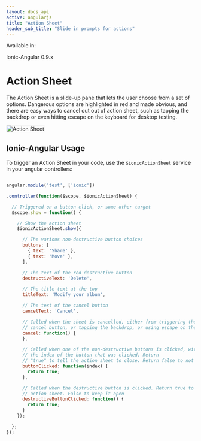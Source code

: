 ```yaml
---
layout: docs_api
active: angularjs
title: "Action Sheet"
header_sub_title: "Slide in prompts for actions"
---
```


Available in:
<div class="label label-danger">Ionic-Angular 0.9.x</div>


Action Sheet
===

The Action Sheet is a slide-up pane that lets the user choose from a set of options. Dangerous options are highlighted in red and made obvious, and there are easy ways to cancel out out of action sheet, such as tapping the backdrop or even hitting escape on the keyboard for desktop testing.


<img src="https://ionicframework.com.s3.amazonaws.com/docs/controllers/actionSheet.gif" alt="Action Sheet" style="border: 1px solid #eee">

## Ionic-Angular Usage

To trigger an Action Sheet in your code, use the `$ionicActionSheet` service in your angular controllers:

```javascript

angular.module('test', ['ionic'])

.controller(function($scope, $ionicActionSheet) {

  // Triggered on a button click, or some other target
  $scope.show = function() {

    // Show the action sheet
    $ionicActionSheet.show({

      // The various non-destructive button choices
      buttons: [
        { text: 'Share' },
        { text: 'Move' },
      ],

      // The text of the red destructive button
      destructiveText: 'Delete',

      // The title text at the top
      titleText: 'Modify your album',

      // The text of the cancel button
      cancelText: 'Cancel',

      // Called when the sheet is cancelled, either from triggering the
      // cancel button, or tapping the backdrop, or using escape on the keyboard
      cancel: function() {
      },

      // Called when one of the non-destructive buttons is clicked, with
      // the index of the button that was clicked. Return
      // "true" to tell the action sheet to close. Return false to not close.
      buttonClicked: function(index) {
        return true;
      },

      // Called when the destructive button is clicked. Return true to close the
      // action sheet. False to keep it open
      destructiveButtonClicked: function() {
        return true;
      }
    });

  };
});
```
